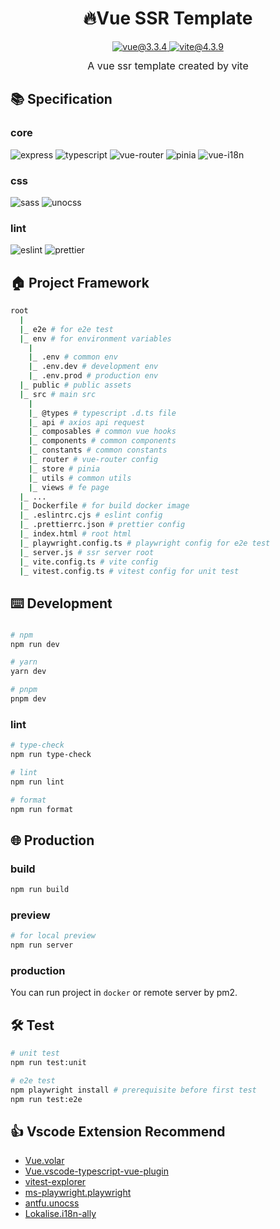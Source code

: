 <h1 align="center">
  🔥Vue SSR Template
</h1>

<div align="center">
  <div>
    <a href="https://vuejs.org/">
      <img src="https://img.shields.io/static/v1?label=vue&message=v3.3.4&color=rgb(66 184 131)" alt="vue@3.3.4" />
    </a>
    <a href="https://vitejs.dev/">
      <img src="https://img.shields.io/static/v1?label=vite&message=v4.3.9&color=rgb(100 108 255)" alt="vite@4.3.9" />
    </a>
  </div>
   <div style="font-size: 16px; margin-top: 12px">A vue ssr template created by vite</div>
</div>

## 📚 Specification

### core

![express](https://img.shields.io/static/v1?label=express&message=v4.18.2)
![typescript](https://img.shields.io/static/v1?label=typescript&message=v5.0.4&color=blue)
![vue-router](https://img.shields.io/static/v1?label=vue-router&message=v4.2.2&color=green)
![pinia](<https://img.shields.io/static/v1?label=pinia&message=v2.1.3&color=rgb(255,216,89)>)
![vue-i18n](<https://img.shields.io/static/v1?label=vue-i18n&message=v9.4.1&color=rgb(62,175,124)>)

### css

![sass](<https://img.shields.io/static/v1?label=sass&message=v1.68.0&color=rgb(204,10,153)>)
![unocss](https://img.shields.io/static/v1?label=unocss&message=v0.56.4)

### lint

![eslint](<https://img.shields.io/static/v1?label=eslint&message=v8.39.0&color=rgb(183,183,255)>)
![prettier](<https://img.shields.io/static/v1?label=prettier&message=v2.8.8&color=rgb(248,188,69)>)

## 🏠 Project Framework

```sh
root
  |
  |_ e2e # for e2e test
  |_ env # for environment variables
    |
    |_ .env # common env
    |_ .env.dev # development env
    |_ .env.prod # production env
  |_ public # public assets
  |_ src # main src
    |
    |_ @types # typescript .d.ts file
    |_ api # axios api request
    |_ composables # common vue hooks
    |_ components # common components
    |_ constants # common constants
    |_ router # vue-router config
    |_ store # pinia
    |_ utils # common utils
    |_ views # fe page
  |_ ...
  |_ Dockerfile # for build docker image
  |_ .eslintrc.cjs # eslint config
  |_ .prettierrc.json # prettier config
  |_ index.html # root html
  |_ playwright.config.ts # playwright config for e2e test
  |_ server.js # ssr server root
  |_ vite.config.ts # vite config
  |_ vitest.config.ts # vitest config for unit test
```

## ⌨️ Development

###

```sh
# npm
npm run dev

# yarn
yarn dev

# pnpm
pnpm dev
```

### lint

```sh
# type-check
npm run type-check

# lint
npm run lint

# format
npm run format
```

## 🌐 Production

### build

```sh
npm run build
```

### preview

```sh
# for local preview
npm run server
```

### production

You can run project in `docker` or remote server by pm2.

## 🛠️ Test

```sh
# unit test
npm run test:unit

# e2e test
npm playwright install # prerequisite before first test
npm run test:e2e
```

## 👍 Vscode Extension Recommend

- [Vue.volar](https://marketplace.visualstudio.com/items?itemName=Vue.volar)
- [Vue.vscode-typescript-vue-plugin](https://marketplace.visualstudio.com/items?itemName=Vue.vscode-typescript-vue-plugin)
- [vitest-explorer](https://marketplace.visualstudio.com/items?itemName=ZixuanChen.vitest-explorer)
- [ms-playwright.playwright](https://marketplace.visualstudio.com/items?itemName=ms-playwright.playwright)
- [antfu.unocss](https://marketplace.visualstudio.com/items?itemName=antfu.unocss)
- [Lokalise.i18n-ally](https://marketplace.visualstudio.com/items?itemName=Lokalise.i18n-ally)
